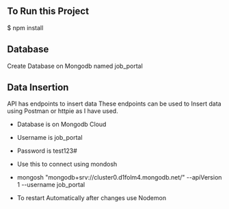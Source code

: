 ## To Run this Project

$ npm install

## Database

Create Database on Mongodb named job_portal

## Data Insertion

API has endpoints to insert data
These endpoints can be used to Insert data using Postman or httpie as I have used.

- Database is on Mongodb Cloud
- Username is job_portal
- Password is test123#

- Use this to connect using mondosh
- mongosh "mongodb+srv://cluster0.d1folm4.mongodb.net/" --apiVersion 1 --username job_portal

- To restart Automatically after changes use Nodemon
